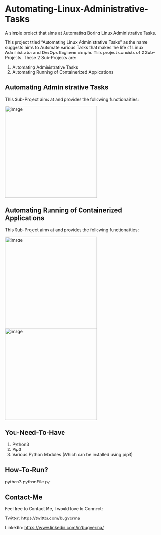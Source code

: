 # Automating-Linux-Administrative-Tasks
A simple project that aims at Automating Boring Linux Administrative Tasks.

This project titled “Automating Linux Administrative Tasks” as the name suggests aims to Automate various Tasks that makes the life of Linux Administrator and DevOps Engineer simple. This project consists of 2 Sub-Projects. These 2 Sub-Projects are:

1. Automating Administrative Tasks
2. Automating Running of Containerized Applications

## Automating Administrative Tasks
This Sub-Project aims at and provides the following functionalities:

<img width="302" alt="image" src="https://user-images.githubusercontent.com/71791933/186251962-8d28fc2b-c9f4-4ce6-8868-dfb3ec5c8111.png">

## Automating Running of Containerized Applications
This Sub-Project aims at and provides the following functionalities:

<img width="302" alt="image" src="https://user-images.githubusercontent.com/71791933/186252102-e9cf883e-85f0-4ece-908d-cdd681539103.png">
<img width="302" alt="image" src="https://user-images.githubusercontent.com/71791933/186252138-9f22d8c4-82f1-40ca-a087-4c21ffae88bd.png">

## You-Need-To-Have
1. Python3
2. Pip3
3. Various Python Modules (Which can be installed using pip3)

## How-To-Run?
python3 pythonFile.py

## Contact-Me
Feel free to Contact Me, I would love to Connect:

Twitter: https://twitter.com/bugverma

LinkedIn: https://www.linkedin.com/in/bugverma/
